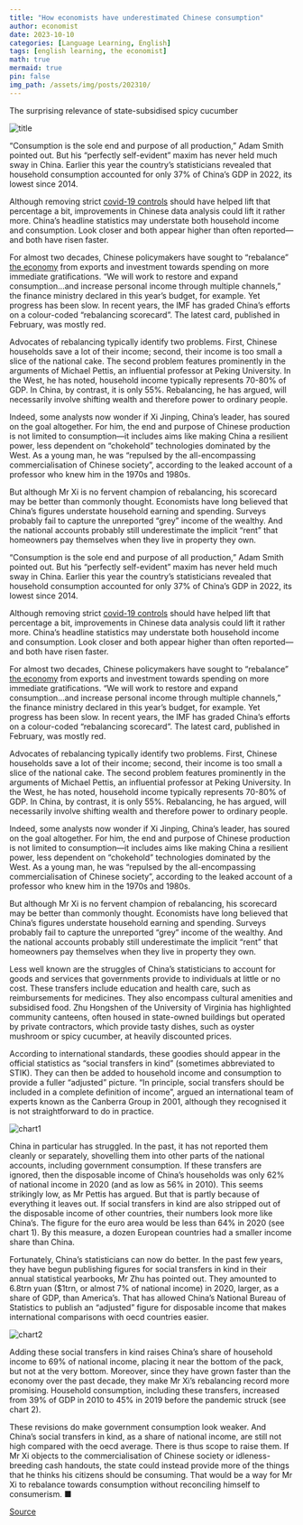 ```yaml
---
title: "How economists have underestimated Chinese consumption"
author: economist
date: 2023-10-10
categories: [Language Learning, English]
tags: [english learning, the economist]
math: true
mermaid: true
pin: false
img_path: /assets/img/posts/202310/
---
```




The surprising relevance of state-subsidised spicy cucumber

![title](20231014_FNP502.webp)

“Consumption is the sole end and purpose of all production,” Adam Smith pointed out. But his “perfectly self-evident” maxim has never held much sway in China. Earlier this year the country’s statisticians revealed that household consumption accounted for only 37% of China’s GDP in 2022, its lowest since 2014.

Although removing strict [covid-19 controls](https://www.economist.com/china/2022/12/06/china-is-dismantling-its-zero-covid-machine) should have helped lift that percentage a bit, improvements in Chinese data analysis could lift it rather more. China’s headline statistics may understate both household income and consumption. Look closer and both appear higher than often reported—and both have risen faster.

For almost two decades, Chinese policymakers have sought to “rebalance” [the economy](https://www.economist.com/leaders/2023/08/24/why-chinas-economy-wont-be-fixed) from exports and investment towards spending on more immediate gratifications. “We will work to restore and expand consumption…and increase personal income through multiple channels,” the finance ministry declared in this year’s budget, for example. Yet progress has been slow. In recent years, the IMF has graded China’s efforts on a colour-coded “rebalancing scorecard”. The latest card, published in February, was mostly red.

Advocates of rebalancing typically identify two problems. First, Chinese households save a lot of their income; second, their income is too small a slice of the national cake. The second problem features prominently in the arguments of Michael Pettis, an influential professor at Peking University. In the West, he has noted, household income typically represents 70-80% of GDP. In China, by contrast, it is only 55%. Rebalancing, he has argued, will necessarily involve shifting wealth and therefore power to ordinary people.

Indeed, some analysts now wonder if Xi Jinping, China’s leader, has soured on the goal altogether. For him, the end and purpose of Chinese production is not limited to consumption—it includes aims like making China a resilient power, less dependent on “chokehold” technologies dominated by the West. As a young man, he was “repulsed by the all-encompassing commercialisation of Chinese society”, according to the leaked account of a professor who knew him in the 1970s and 1980s.

But although Mr Xi is no fervent champion of rebalancing, his scorecard may be better than commonly thought. Economists have long believed that China’s figures understate household earning and spending. Surveys probably fail to capture the unreported “grey” income of the wealthy. And the national accounts probably still underestimate the implicit “rent” that homeowners pay themselves when they live in property they own.

“Consumption is the sole end and purpose of all production,” Adam Smith pointed out. But his “perfectly self-evident” maxim has never held much sway in China. Earlier this year the country’s statisticians revealed that household consumption accounted for only 37% of China’s GDP in 2022, its lowest since 2014.

Although removing strict [covid-19 controls](https://www.economist.com/china/2022/12/06/china-is-dismantling-its-zero-covid-machine) should have helped lift that percentage a bit, improvements in Chinese data analysis could lift it rather more. China’s headline statistics may understate both household income and consumption. Look closer and both appear higher than often reported—and both have risen faster.

For almost two decades, Chinese policymakers have sought to “rebalance” [the economy](https://www.economist.com/leaders/2023/08/24/why-chinas-economy-wont-be-fixed) from exports and investment towards spending on more immediate gratifications. “We will work to restore and expand consumption…and increase personal income through multiple channels,” the finance ministry declared in this year’s budget, for example. Yet progress has been slow. In recent years, the IMF has graded China’s efforts on a colour-coded “rebalancing scorecard”. The latest card, published in February, was mostly red.

Advocates of rebalancing typically identify two problems. First, Chinese households save a lot of their income; second, their income is too small a slice of the national cake. The second problem features prominently in the arguments of Michael Pettis, an influential professor at Peking University. In the West, he has noted, household income typically represents 70-80% of GDP. In China, by contrast, it is only 55%. Rebalancing, he has argued, will necessarily involve shifting wealth and therefore power to ordinary people.

Indeed, some analysts now wonder if Xi Jinping, China’s leader, has soured on the goal altogether. For him, the end and purpose of Chinese production is not limited to consumption—it includes aims like making China a resilient power, less dependent on “chokehold” technologies dominated by the West. As a young man, he was “repulsed by the all-encompassing commercialisation of Chinese society”, according to the leaked account of a professor who knew him in the 1970s and 1980s.

But although Mr Xi is no fervent champion of rebalancing, his scorecard may be better than commonly thought. Economists have long believed that China’s figures understate household earning and spending. Surveys probably fail to capture the unreported “grey” income of the wealthy. And the national accounts probably still underestimate the implicit “rent” that homeowners pay themselves when they live in property they own.

Less well known are the struggles of China’s statisticians to account for goods and services that governments provide to individuals at little or no cost. These transfers include education and health care, such as reimbursements for medicines. They also encompass cultural amenities and subsidised food. Zhu Hongshen of the University of Virginia has highlighted community canteens, often housed in state-owned buildings but operated by private contractors, which provide tasty dishes, such as oyster mushroom or spicy cucumber, at heavily discounted prices.

According to international standards, these goodies should appear in the official statistics as “social transfers in kind” (sometimes abbreviated to STIK). They can then be added to household income and consumption to provide a fuller “adjusted” picture. “In principle, social transfers should be included in a complete definition of income”, argued an international team of experts known as the Canberra Group in 2001, although they recognised it is not straightforward to do in practice.

![chart1](20231014_EPC893.webp)

China in particular has struggled. In the past, it has not reported them cleanly or separately, shovelling them into other parts of the national accounts, including government consumption. If these transfers are ignored, then the disposable income of China’s households was only 62% of national income in 2020 (and as low as 56% in 2010). This seems strikingly low, as Mr Pettis has argued. But that is partly because of everything it leaves out. If social transfers in kind are also stripped out of the disposable income of other countries, their numbers look more like China’s. The figure for the euro area would be less than 64% in 2020 (see chart 1). By this measure, a dozen European countries had a smaller income share than China.

Fortunately, China’s statisticians can now do better. In the past few years, they have begun publishing figures for social transfers in kind in their annual statistical yearbooks, Mr Zhu has pointed out. They amounted to 6.8trn yuan (\$1trn, or almost 7% of national income) in 2020, larger, as a share of GDP, than America’s. That has allowed China’s National Bureau of Statistics to publish an “adjusted” figure for disposable income that makes international comparisons with oecd countries easier.

![chart2](20231014_EPC889.avif)

Adding these social transfers in kind raises China’s share of household income to 69% of national income, placing it near the bottom of the pack, but not at the very bottom. Moreover, since they have grown faster than the economy over the past decade, they make Mr Xi’s rebalancing record more promising. Household consumption, including these transfers, increased from 39% of GDP in 2010 to 45% in 2019 before the pandemic struck (see chart 2).

These revisions do make government consumption look weaker. And China’s social transfers in kind, as a share of national income, are still not high compared with the oecd average. There is thus scope to raise them. If Mr Xi objects to the commercialisation of Chinese society or idleness-breeding cash handouts, the state could instead provide more of the things that he thinks his citizens should be consuming. That would be a way for Mr Xi to rebalance towards consumption without reconciling himself to consumerism. ■

[Source](https://www.economist.com/finance-and-economics/2023/10/10/how-economists-have-underestimated-chinese-consumption)
